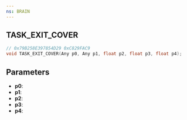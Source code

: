```yaml
---
ns: BRAIN
---
```

## TASK_EXIT_COVER

```c
// 0x79B258E397854D29 0xC829FAC9
void TASK_EXIT_COVER(Any p0, Any p1, float p2, float p3, float p4);
```


## Parameters
* **p0**: 
* **p1**: 
* **p2**: 
* **p3**: 
* **p4**: 

